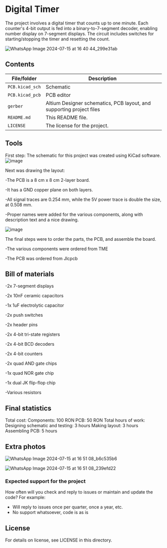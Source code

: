 
# Digital Timer

The project involves a digital timer that counts up to one minute. Each counter's 4-bit output is fed into a binary-to-7-segment decoder, enabling number display on 7-segment displays. 
The circuit includes switches for starting/stopping the timer and resetting the count.

![WhatsApp Image 2024-07-15 at 16 40 44_299e31ab](https://github.com/user-attachments/assets/213ad60d-3f88-43cd-a523-6e26f5be1f9d)

## Contents

| File/folder | Description |
|-------------|-------------|
| `PCB.kicad_sch`       | Schematic |
| `PCB.kicad_pcb`       | PCB editor |
| `gerber`         | Altium Designer schematics, PCB layout, and supporting project files
| `README.md` | This README file. |
| `LICENSE`   | The license for the project. |

## Tools

First step:
The schematic for this project was created using KiCad software.
![image](https://github.com/user-attachments/assets/70af9907-743c-42b4-9098-a226bc5d1068)

Next was drawing the layout:

  -The PCB is a 8 cm x 8 cm 2-layer board.

  -It has a GND copper plane on both layers.

  -All signal traces are 0.254 mm, while the 5V power trace is double the size, at 0.508 mm.

  -Proper names were added for the various components, along with description text and a nice drawing.

  ![image](https://github.com/user-attachments/assets/8297ebc3-cc89-426a-9515-4b28f4dc6ea6)


The final steps were to order the parts, the PCB, and assemble the board.

  -The various components were ordered from TME
  
  -The PCB was ordered from Jlcpcb

  

## Bill of materials

-2x 7-segment displays

-2x 10nF ceramic capacitors

-1x 1uF electrolytic capacitor

-2x push switches

-2x header pins

-2x 4-bit tri-state registers

-2x 4-bit BCD decoders

-2x 4-bit counters

-2x quad AND gate chips

-1x quad NOR gate chip

-1x dual JK flip-flop chip

-Various resistors


## Final statistics

Total cost:
  Components: 100 RON
  PCB: 50 RON
Total hours of work:
  Designing schematic and testing: 3 hours
  Making layout: 3 hours
  Assembling PCB: 5 hours

## Extra photos

![WhatsApp Image 2024-07-15 at 16 51 08_b6c535b6](https://github.com/user-attachments/assets/0db0438a-ebec-4b45-b33e-eb69d2b60232)

![WhatsApp Image 2024-07-15 at 16 51 08_239efd22](https://github.com/user-attachments/assets/e20fdcaf-e616-45ec-b758-2ef99c2d87f1)


### Expected support for the project

<!---If you will reply to issues, please suggest how users should report problems or reach out. Github issues is preferable.--->

How often will you check and reply to issues or maintain and update the code? For example:
* Will reply to issues once per quarter, once a year, etc.
* No support whatsoever, code is as is


## License

For details on license, see LICENSE in this directory.
